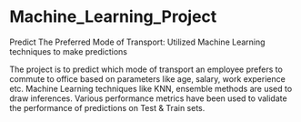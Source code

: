 # Machine_Learning_Project
Predict The Preferred Mode of Transport: Utilized Machine Learning techniques to make predictions

The project is to predict which mode of transport an employee prefers to commute to office based on parameters like age, salary, work experience etc. Machine Learning techniques like KNN, ensemble methods are used to draw inferences. Various performance metrics have been used to validate the performance of predictions on Test & Train sets.
